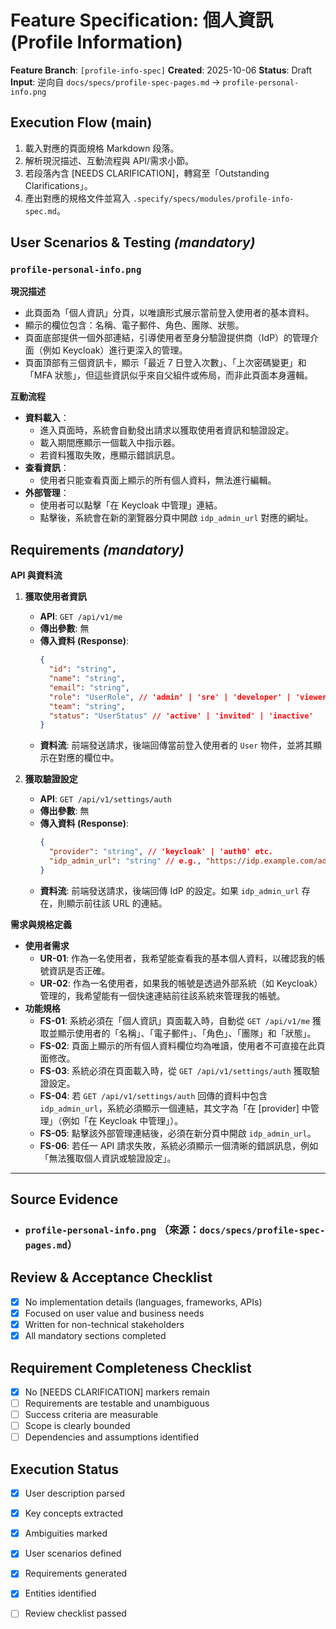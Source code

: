 # Feature Specification: 個人資訊 (Profile Information)

**Feature Branch**: `[profile-info-spec]`
**Created**: 2025-10-06
**Status**: Draft
**Input**: 逆向自 `docs/specs/profile-spec-pages.md` → ``profile-personal-info.png``

## Execution Flow (main)
1. 載入對應的頁面規格 Markdown 段落。
2. 解析現況描述、互動流程與 API/需求小節。
3. 若段落內含 [NEEDS CLARIFICATION]，轉寫至「Outstanding Clarifications」。
4. 產出對應的規格文件並寫入 `.specify/specs/modules/profile-info-spec.md`。

## User Scenarios & Testing *(mandatory)*
### `profile-personal-info.png`

**現況描述**
- 此頁面為「個人資訊」分頁，以唯讀形式展示當前登入使用者的基本資料。
- 顯示的欄位包含：名稱、電子郵件、角色、團隊、狀態。
- 頁面底部提供一個外部連結，引導使用者至身分驗證提供商（IdP）的管理介面（例如 Keycloak）進行更深入的管理。
- 頁面頂部有三個資訊卡，顯示「最近 7 日登入次數」、「上次密碼變更」和「MFA 狀態」，但這些資訊似乎來自父組件或佈局，而非此頁面本身邏輯。

**互動流程**
- **資料載入**：
  - 進入頁面時，系統會自動發出請求以獲取使用者資訊和驗證設定。
  - 載入期間應顯示一個載入中指示器。
  - 若資料獲取失敗，應顯示錯誤訊息。
- **查看資訊**：
  - 使用者只能查看頁面上顯示的所有個人資料，無法進行編輯。
- **外部管理**：
  - 使用者可以點擊「在 Keycloak 中管理」連結。
  - 點擊後，系統會在新的瀏覽器分頁中開啟 `idp_admin_url` 對應的網址。

## Requirements *(mandatory)*
**API 與資料流**
1.  **獲取使用者資訊**
    - **API**: `GET /api/v1/me`
    - **傳出參數**: 無
    - **傳入資料 (Response)**:
      ```json
      {
        "id": "string",
        "name": "string",
        "email": "string",
        "role": "UserRole", // 'admin' | 'sre' | 'developer' | 'viewer'
        "team": "string",
        "status": "UserStatus" // 'active' | 'invited' | 'inactive'
      }
      ```
    - **資料流**: 前端發送請求，後端回傳當前登入使用者的 `User` 物件，並將其顯示在對應的欄位中。

2.  **獲取驗證設定**
    - **API**: `GET /api/v1/settings/auth`
    - **傳出參數**: 無
    - **傳入資料 (Response)**:
      ```json
      {
        "provider": "string", // 'keycloak' | 'auth0' etc.
        "idp_admin_url": "string" // e.g., "https://idp.example.com/admin/realm/users"
      }
      ```
    - **資料流**: 前端發送請求，後端回傳 IdP 的設定。如果 `idp_admin_url` 存在，則顯示前往該 URL 的連結。

**需求與規格定義**
- **使用者需求**
  - **UR-01**: 作為一名使用者，我希望能查看我的基本個人資料，以確認我的帳號資訊是否正確。
  - **UR-02**: 作為一名使用者，如果我的帳號是透過外部系統（如 Keycloak）管理的，我希望能有一個快速連結前往該系統來管理我的帳號。
- **功能規格**
  - **FS-01**: 系統必須在「個人資訊」頁面載入時，自動從 `GET /api/v1/me` 獲取並顯示使用者的「名稱」、「電子郵件」、「角色」、「團隊」和「狀態」。
  - **FS-02**: 頁面上顯示的所有個人資料欄位均為唯讀，使用者不可直接在此頁面修改。
  - **FS-03**: 系統必須在頁面載入時，從 `GET /api/v1/settings/auth` 獲取驗證設定。
  - **FS-04**: 若 `GET /api/v1/settings/auth` 回傳的資料中包含 `idp_admin_url`，系統必須顯示一個連結，其文字為「在 [provider] 中管理」（例如「在 Keycloak 中管理」）。
  - **FS-05**: 點擊該外部管理連結後，必須在新分頁中開啟 `idp_admin_url`。
  - **FS-06**: 若任一 API 請求失敗，系統必須顯示一個清晰的錯誤訊息，例如「無法獲取個人資訊或驗證設定」。

---

## Source Evidence
- ### `profile-personal-info.png` （來源：`docs/specs/profile-spec-pages.md`）

## Review & Acceptance Checklist
- [x] No implementation details (languages, frameworks, APIs)
- [x] Focused on user value and business needs
- [x] Written for non-technical stakeholders
- [x] All mandatory sections completed

## Requirement Completeness Checklist
- [x] No [NEEDS CLARIFICATION] markers remain
- [ ] Requirements are testable and unambiguous
- [ ] Success criteria are measurable
- [ ] Scope is clearly bounded
- [ ] Dependencies and assumptions identified

## Execution Status
- [x] User description parsed
- [x] Key concepts extracted
- [x] Ambiguities marked
- [x] User scenarios defined
- [x] Requirements generated
- [x] Entities identified
- [ ] Review checklist passed

